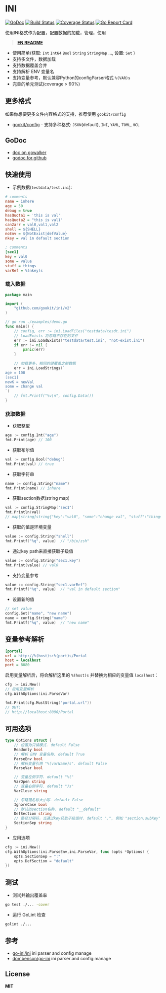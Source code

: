 # INI

[![GoDoc](https://godoc.org/github.com/gookit/ini?status.svg)](https://godoc.org/github.com/gookit/ini)
[![Build Status](https://travis-ci.org/gookit/ini.svg?branch=master)](https://travis-ci.org/gookit/ini)
[![Coverage Status](https://coveralls.io/repos/github/gookit/ini/badge.svg?branch=master)](https://coveralls.io/github/gookit/ini?branch=master)
[![Go Report Card](https://goreportcard.com/badge/github.com/gookit/ini)](https://goreportcard.com/report/github.com/gookit/ini)

使用INI格式作为配置，配置数据的加载，管理，使用

> **[EN README](README.md)**

- 使用简单(获取: `Int` `Int64` `Bool` `String` `StringMap` ..., 设置: `Set` )
- 支持多文件，数据加载
- 支持数据覆盖合并
- 支持解析 ENV 变量名
- 支持变量参考，默认兼容Python的configParser格式 `%(VAR)s`
- 完善的单元测试(coverage > 90%)

## 更多格式

如果你想要更多文件内容格式的支持，推荐使用 `gookit/config`

- [gookit/config](https://github/gookit/config) - 支持多种格式: `JSON`(default), `INI`, `YAML`, `TOML`, `HCL`

## GoDoc

- [doc on gowalker](https://gowalker.org/github.com/gookit/ini)
- [godoc for github](https://godoc.org/github.com/gookit/ini)

## 快速使用

- 示例数据(`testdata/test.ini`):

```ini
# comments
name = inhere
age = 50
debug = true
hasQuota1 = 'this is val'
hasQuota2 = "this is val1"
can2arr = val0,val1,val2
shell = ${SHELL}
noEnv = ${NotExist|defValue}
nkey = val in default section

; comments
[sec1]
key = val0
some = value
stuff = things
varRef = %(nkey)s
```

### 载入数据

```go
package main

import (
	"github.com/gookit/ini/v2"
)

// go run ./examples/demo.go
func main() {
	// config, err := ini.LoadFiles("testdata/tesdt.ini")
	// LoadExists 将忽略不存在的文件
	err := ini.LoadExists("testdata/test.ini", "not-exist.ini")
	if err != nil {
		panic(err)
	}
	
	// 加载更多，相同的键覆盖之前数据
	err = ini.LoadStrings(`
age = 100
[sec1]
newK = newVal
some = change val
`)
	// fmt.Printf("%v\n", config.Data())
}
```

### 获取数据

- 获取整型

```go
age := config.Int("age")
fmt.Print(age) // 100
```

- 获取布尔值

```go
val := config.Bool("debug")
fmt.Print(val) // true
```

- 获取字符串

```go
name := config.String("name")
fmt.Print(name) // inhere
```

- 获取section数据(string map)

```go
val := config.StringMap("sec1")
fmt.Println(val) 
// map[string]string{"key":"val0", "some":"change val", "stuff":"things", "newK":"newVal"}
```

- 获取的值是环境变量

```go
value := config.String("shell")
fmt.Printf("%q", value)  // "/bin/zsh"
```

- 通过key path来直接获取子级值

```go
value := config.String("sec1.key")
fmt.Print(value) // val0
```

- 支持变量参考

```go
value := config.String("sec1.varRef")
fmt.Printf("%q", value)  // "val in default section"
```

- 设置新的值

```go
// set value
config.Set("name", "new name")
name = config.String("name")
fmt.Printf("%q", value)  // "new name"
```

## 变量参考解析

```ini
[portal] 
url = http://%(host)s:%(port)s/Portal
host = localhost 
port = 8080
```

启用变量解析后，将会解析这里的 `%(host)s` 并替换为相应的变量值 `localhost`：

```go
cfg := ini.New()
// 启用变量解析
cfg.WithOptions(ini.ParseVar)

fmt.Print(cfg.MustString("portal.url"))
// OUT: 
// http://localhost:8080/Portal 
```

## 可用选项

```go
type Options struct {
	// 设置为只读模式. default False
	Readonly bool
	// 解析 ENV 变量名称. default True
	ParseEnv bool
	// 解析变量引用 "%(varName)s". default False
	ParseVar bool

	// 变量左侧字符. default "%("
	VarOpen string
	// 变量右侧字符. default ")s"
	VarClose string

	// 忽略键名称大小写. default False
	IgnoreCase bool
	// 默认的section名称. default "__default"
	DefSection string
	// 路径分隔符，当通过key获取子级值时. default ".", 例如 "section.subKey"
	SectionSep string
}
```

- 应用选项

```go
cfg := ini.New()
cfg.WithOptions(ini.ParseEnv,ini.ParseVar, func (opts *Options) {
	opts.SectionSep = ":"
	opts.DefSection = "default"
})
```

## 测试

- 测试并输出覆盖率

```bash
go test ./... -cover
```

- 运行 GoLint 检查

```bash
golint ./... 
```

## 参考 

- [go-ini/ini](https://github.com/go-ini/ini) ini parser and config manage
- [dombenson/go-ini](https://github.com/dombenson/go-ini) ini parser and config manage

## License

**MIT**
